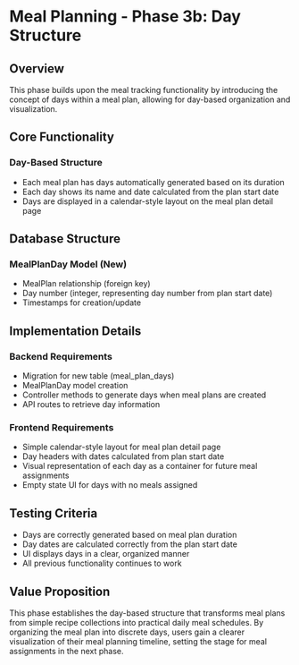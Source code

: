 # Meal Planning - Phase 3b: Day Structure

## Overview
This phase builds upon the meal tracking functionality by introducing the concept of days within a meal plan, allowing for day-based organization and visualization.

## Core Functionality

### Day-Based Structure
- Each meal plan has days automatically generated based on its duration
- Each day shows its name and date calculated from the plan start date
- Days are displayed in a calendar-style layout on the meal plan detail page

## Database Structure

### MealPlanDay Model (New)
- MealPlan relationship (foreign key)
- Day number (integer, representing day number from plan start date)
- Timestamps for creation/update

## Implementation Details

### Backend Requirements
- Migration for new table (meal_plan_days)
- MealPlanDay model creation
- Controller methods to generate days when meal plans are created
- API routes to retrieve day information

### Frontend Requirements
- Simple calendar-style layout for meal plan detail page
- Day headers with dates calculated from plan start date
- Visual representation of each day as a container for future meal assignments
- Empty state UI for days with no meals assigned

## Testing Criteria
- Days are correctly generated based on meal plan duration
- Day dates are calculated correctly from the plan start date
- UI displays days in a clear, organized manner
- All previous functionality continues to work

## Value Proposition
This phase establishes the day-based structure that transforms meal plans from simple recipe collections into practical daily meal schedules. By organizing the meal plan into discrete days, users gain a clearer visualization of their meal planning timeline, setting the stage for meal assignments in the next phase. 